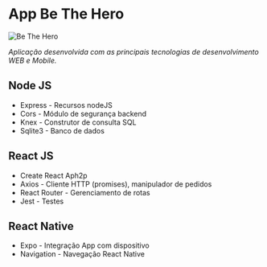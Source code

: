 
<h1> App Be The Hero</h1>

<img alt="Be The Hero" src="./Be The Hero.gif" />

<i> Aplicação desenvolvida com as principais tecnologias de desenvolvimento WEB e Mobile.</i>

<h2> Node JS </h2>

- Express - Recursos nodeJS
- Cors - Módulo de segurança backend
- Knex - Construtor de consulta SQL
- Sqlite3 - Banco de dados


<h2> React JS </h2>

- Create React Aph2p
- Axios - Cliente HTTP (promises), manipulador de pedidos
- React Router - Gerenciamento de rotas
- Jest - Testes

<h2> React Native </h2>

- Expo - Integração App com dispositivo
- Navigation - Navegação React Native
